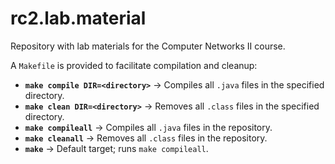 # rc2.lab.material
Repository with lab materials for the Computer Networks II course.

A `Makefile` is provided to facilitate compilation and cleanup:

- **`make compile DIR=<directory>`** → Compiles all `.java` files in the specified directory.
- **`make clean DIR=<directory>`** → Removes all `.class` files in the specified directory.
- **`make compileall`** → Compiles all `.java` files in the repository.
- **`make cleanall`** → Removes all `.class` files in the repository.
- **`make`** → Default target; runs `make compileall`.
